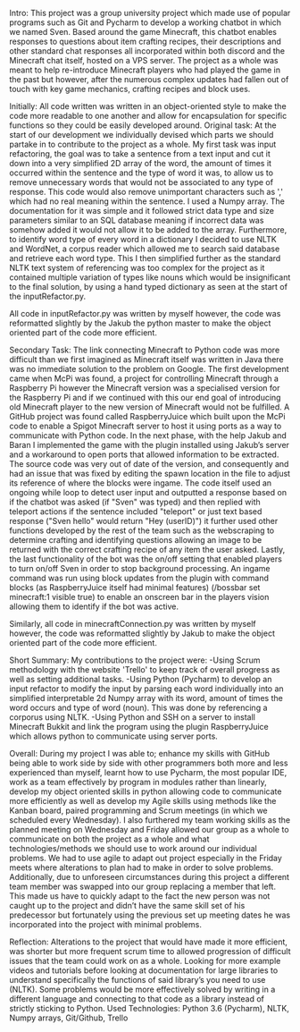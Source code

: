 Intro:
This project was a group university project which made use of popular programs such as Git and Pycharm to develop a working chatbot in which we named Sven. Based around the game Minecraft, this chatbot enables responses to questions about item crafting recipes, their descriptions and other standard chat responses all incorporated within both discord and the Minecraft chat itself, hosted on a VPS server. The project as a whole was meant to help re-introduce Minecraft players who had played the game in the past but however, after the numerous complex updates had fallen out of touch with key game mechanics, crafting recipes and block uses.
	
Initially:
All code written was written in an object-oriented style to make the code more readable to one another and allow for encapsulation for specific functions so they could be easily developed around.
Original task:
At the start of our development we individually devised which parts we should partake in to contribute to the project as a whole. My first task was input refactoring, the goal was to take a sentence from a text input and cut it down into a very simplified 2D array of the word, the amount of times it occurred within the sentence and the type of word it was, to allow us to remove unnecessary words that would not be associated to any type of response. This code would also remove unimportant characters such as ',' which had no real meaning within the sentence. I used a Numpy array. The documentation for it was simple and it followed strict data type and size parameters similar to an SQL database meaning if incorrect data was somehow added it would not allow it to be added to the array.  Furthermore, to identify word type of every word in a dictionary I decided to use NLTK and WordNet, a corpus reader which allowed me to search said database and retrieve each word type. This I then simplified further as the standard NLTK text system of referencing was too complex for the project as it contained multiple variation of types like nouns which would be insignificant to the final solution, by using a hand typed dictionary as seen at the start of the inputRefactor.py.

All code in inputRefactor.py was written by myself however, the code was reformatted slightly by the Jakub the python master to make the object oriented part of the code more efficient.

Secondary Task:
The link connecting Minecraft to Python code was more difficult than we first imagined as Minecraft itself was written in Java there was no immediate solution to the problem on Google. The first development came when McPi was found, a project for controlling Minecraft through a Raspberry Pi however the Minecraft version was a specialised version for the Raspberry Pi and if we continued with this our end goal of introducing old Minecraft player to the new version of Minecraft would not be fulfilled. A GitHub project was found called RaspberryJuice which built upon the McPi code to enable a Spigot Minecraft server to host it using ports as a way to communicate with Python code. In the next phase, with the help Jakub and Baran I implemented the game with the plugin installed using Jakub’s server and a workaround to open ports that allowed information to be extracted. The source code was very out of date of the version, and consequently and had an issue that was fixed by editing the spawn location in the file to adjust its reference of where the blocks were ingame. 
The code itself used an ongoing while loop to detect user input and outputted a response based on if the chatbot was asked (if "Sven" was typed) and then replied with teleport actions if the sentence included "teleport" or just text based response ("Sven hello" would return "Hey (userID)") it further used other functions developed by the rest of the team such as the webscraping to determine crafting and identifying questions allowing an image to be returned with the correct crafting recipe of any item the user asked. Lastly, the last functionality of the bot was the on/off setting that enabled players to turn on/off Sven in order to stop background processing. An ingame command was run using block updates from the plugin with command blocks (as RaspberryJuice itself had minimal features) (/bossbar set minecraft:1 visible true) to enable an onscreen bar in the players vision allowing them to identify if the bot was active.

Similarly, all code in minecraftConnection.py was written by myself however, the code was reformatted slightly by Jakub to make the object oriented part of the code more efficient.

Short Summary:
My contributions to the project were:
-Using Scrum methodology with the website 'Trello' to keep track of overall progress as well as setting additional tasks.
-Using Python (Pycharm) to develop an input refactor to modify the input by parsing each word individually into an simplified interpretable 2d Numpy array with its word, amount of times the word occurs and type of word (noun). This was done by referencing a corporus using NLTK.
-Using Python and SSH on a server to install Minecraft Bukkit and link the program using the plugin RaspberryJuice which allows python to communicate using server ports.

Overall:
During my project I was able to; enhance my skills with GitHub being able to work side by side with other programmers both more and less experienced than myself, learnt how to use Pycharm, the most popular IDE, work as a team effectively by program in modules rather than linearly, develop my object oriented skills in python allowing code to communicate more efficiently as well as develop my Agile skills using methods like the Kanban board, paired programming and Scrum meetings (in which we scheduled every Wednesday). I also furthered my team working skills as the planned meeting on Wednesday and Friday allowed our group as a whole to communicate on both the project as a whole and what technologies/methods we should use to work around our individual problems. We had to use agile to adapt out project especially in the Friday meets where alterations to plan had to make in order to solve problems. Additionally, due to unforeseen circumstances during this project a different team member was swapped into our group replacing a member that left. This made us have to quickly adapt to the fact the new person was not caught up to the project and didn’t have the same skill set of his predecessor but fortunately using the previous set up meeting dates he was incorporated into the project with minimal problems.

Reflection:
Alterations to the project that would have made it more efficient, was shorter but more frequent scrum time to allowed progression of difficult issues that the team could work on as a whole.
Looking for more example videos and tutorials before looking at documentation for large libraries to understand specifically the functions of said library’s you need to use (NLTK).
Some problems would be more effectively solved by writing in a different language and connecting to that code as a library instead of strictly sticking to Python.
Used Technologies:
Python 3.6 (Pycharm), NLTK, Numpy arrays, Git/Github, Trello
